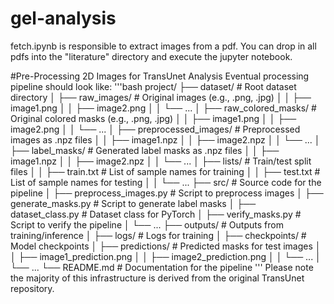 # gel-analysis

fetch.ipynb is responsible to extract images from a pdf. You can drop in all pdfs into the "literature" directory and execute the jupyter notebook.


#Pre-Processing 2D Images for TransUnet Analysis
Eventual processing pipeline should look like:
'''bash
project/
├── dataset/                          # Root dataset directory
│   ├── raw_images/                   # Original images (e.g., .png, .jpg)
│   │   ├── image1.png
│   │   ├── image2.png
│   │   └── ...
│   ├── raw_colored_masks/            # Original colored masks (e.g., .png, .jpg)
│   │   ├── image1.png
│   │   ├── image2.png
│   │   └── ...
│   ├── preprocessed_images/          # Preprocessed images as .npz files
│   │   ├── image1.npz
│   │   ├── image2.npz
│   │   └── ...
│   ├── label_masks/                  # Generated label masks as .npz files
│   │   ├── image1.npz
│   │   ├── image2.npz
│   │   └── ...
│   ├── lists/                        # Train/test split files
│   │   ├── train.txt                 # List of sample names for training
│   │   ├── test.txt                  # List of sample names for testing
│   │   └── ...
├── src/                              # Source code for the pipeline
│   ├── preprocess_images.py          # Script to preprocess images
│   ├── generate_masks.py             # Script to generate label masks
│   ├── dataset_class.py              # Dataset class for PyTorch
│   ├── verify_masks.py               # Script to verify the pipeline
│   └── ...
├── outputs/                          # Outputs from training/inference
│   ├── logs/                         # Logs for training
│   ├── checkpoints/                  # Model checkpoints
│   ├── predictions/                  # Predicted masks for test images
│   │   ├── image1_prediction.png
│   │   ├── image2_prediction.png
│   │   └── ...
│   └── ...
└── README.md                         # Documentation for the pipeline
'''
Please note the majority of this infrastructure is derived from the original TransUnet repository.
